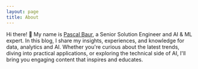 ```yaml
---
layout: page
title: About
---
```


Hi there! 👋 My name is <a href='https://www.linkedin.com/in/pascalalexanderbaur/' >Pascal Baur</a>, a Senior Solution Engineer and AI & ML expert. In this blog, I share my insights, experiences, and knowledge for data, analytics and AI. Whether you're curious about the latest trends, diving into practical applications, or exploring the technical side of AI, I'll bring you engaging content that inspires and educates.
